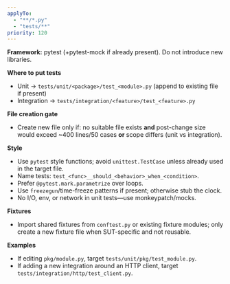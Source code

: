 ```yaml
---
applyTo:
  - "**/*.py"
  - "tests/**"
priority: 120
---
```


**Framework:** pytest (+pytest-mock if already present). Do not introduce new libraries.

**Where to put tests**
- Unit → `tests/unit/<package>/test_<module>.py` (append to existing file if present)
- Integration → `tests/integration/<feature>/test_<feature>.py`

**File creation gate**
- Create new file only if: no suitable file exists **and** post-change size would exceed ~400 lines/50 cases **or** scope differs (unit vs integration).

**Style**
- Use `pytest` style functions; avoid `unittest.TestCase` unless already used in the target file.
- Name tests: `test_<func>__should_<behavior>_when_<condition>`.
- Prefer `@pytest.mark.parametrize` over loops.
- Use `freezegun`/time-freeze patterns if present; otherwise stub the clock.
- No I/O, env, or network in unit tests—use monkeypatch/mocks.

**Fixtures**
- Import shared fixtures from `conftest.py` or existing fixture modules; only create a new fixture file when SUT-specific and not reusable.

**Examples**
- If editing `pkg/module.py`, target `tests/unit/pkg/test_module.py`.
- If adding a new integration around an HTTP client, target `tests/integration/http/test_client.py`.
